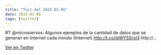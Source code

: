 ```yaml
---
title: "Tuit del 2015-01-05"
date: 2015-01-05
tags: [twitter]
---
```


RT @microsiervos: Algunos ejemplos de la cantidad de datos que se generan en Internet cada minuto (Internet) http://t.co/ibWYSSrsI3 http://…



[Ver en Twitter](https://twitter.com/i/web/status/552180224688136192)
